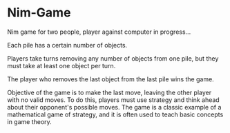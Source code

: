 # Nim-Game

Nim game for two people, player against computer in progress...


Each pile has a certain number of objects.

Players take turns removing any number of objects from one pile, but they must take at least one object per turn.

The player who removes the last object from the last pile wins the game.

Objective of the game is to make the last move, leaving the other player with no valid moves. To do this, players must use strategy and think ahead about their opponent's possible moves. The game is a classic example of a mathematical game of strategy, and it is often used to teach basic concepts in game theory.
